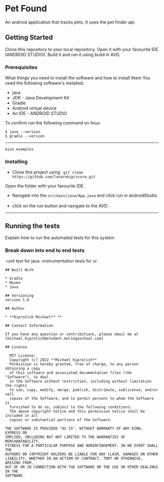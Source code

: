 # Pet Found

An android application that tracks pets. It uses the pet finder api.

## Getting Started
Clone this repository to your local repository.
 Open it with your favourite IDE (ANDROID STUDIO).
 Build it and run it using build in AVD.
### Prerequisites

What things you need to install the software and how to install them
You need the following software's installed:
- java
- JDK - Java Development Kit
- Gradle
- Android virtual device
- An IDE - ANDROID STUDIO


To confirm run the following command on linux
```
$ java --version
$ gradle --version
```
---

```
Give examples
```

### Installing

* Clone this project using ``` git clone https://github.com/lanarokip/score.git```

Open the folder with your favourite IDE.
* Navigate into the ``` src/main/java/App.java ``` and click run in androidStudio .
* click on the run button and navigate to the AVD .
---

## Running the tests

Explain how to run the automated tests for this system

### Break down into end to end tests

-unit test for java
-instrumentation tests for ui
```
## Built With

* Gradle
* Maven
* Java

## Versioning
version 1.0

## Author

* **Kiprotich Michael** **

## Contact Information

If you have any question or contributions, please email me at [michael.kiprotich@student.moringaschool.com]

## License

  MIT License:_
  Copyright (c) 2022 **Michael Kiprotich**
  Permission is hereby granted, free of charge, to any person obtaining a copy
  of this software and associated documentation files (the "Software"), to deal
  in the Software without restriction, including without limitation the rights
  to use, copy, modify, merge, publish, distribute, sublicense, and/or sell
  copies of the Software, and to permit persons to whom the Software is
  furnished to do so, subject to the following conditions:
  The above copyright notice and this permission notice shall be included in all
  copies or substantial portions of the Software.

THE SOFTWARE IS PROVIDED "AS IS", WITHOUT WARRANTY OF ANY KIND, EXPRESS OR
IMPLIED, INCLUDING BUT NOT LIMITED TO THE WARRANTIES OF MERCHANTABILITY,
FITNESS FOR A PARTICULAR PURPOSE AND NONINFINGEMENT. IN NO EVENT SHALL THE
AUTHORS OR COPYRIGHT HOLDERS BE LIABLE FOR ANY CLAIM, DAMAGES OR OTHER
LIABILITY, WHETHER IN AN ACTION OF CONTRACT, TORT OR OTHERWISE, ARISING FROM,
OUT OF OR IN CONNECTION WITH THE SOFTWARE OR THE USE OR OTHER DEALINGS IN THE
SOFTWARE.


